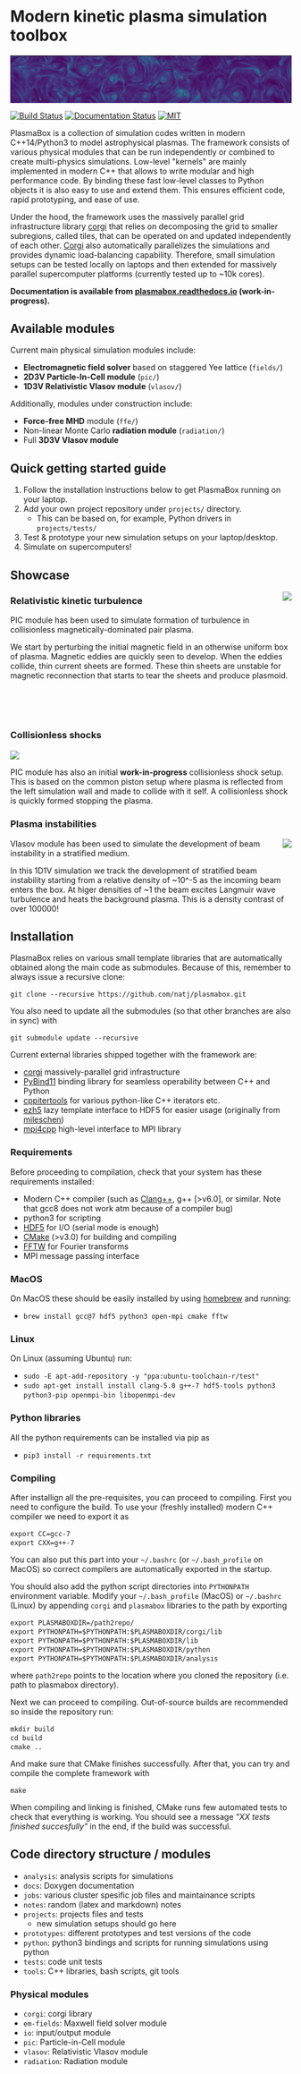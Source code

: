 # Modern kinetic plasma simulation toolbox
<img align="top" src="notes/header.png">

[![Build Status](https://travis-ci.com/natj/plasmabox.svg?branch=master)](https://travis-ci.com/natj/plasmabox) [![Documentation Status](https://readthedocs.org/projects/plasmabox/badge/?version=latest)](https://plasmabox.readthedocs.io/en/latest/?badge=latest) [![MIT](https://badges.frapsoft.com/os/mit/mit.svg?v=102)](https://github.com/natj/plasmabox/LICENSE) 

PlasmaBox is a collection of simulation codes written in modern C++14/Python3 to model astrophysical plasmas. The framework consists of various physical modules that can be run independently or combined to create multi-physics simulations. Low-level "kernels" are mainly implemented in modern C++ that allows to write modular and high performance code. By binding these fast low-level classes to Python objects it is also easy to use and extend them. This ensures efficient code, rapid prototyping, and ease of use.

Under the hood, the framework uses the massively parallel grid infrastructure library [corgi](https://github.com/natj/corgi) that relies on decomposing the grid to smaller subregions, called tiles, that can be operated on and updated independently of each other. [Corgi](https://github.com/natj/corgi) also automatically parallelizes the simulations and provides dynamic load-balancing capability. Therefore, small simulation setups can be tested locally on laptops and then extended for massively parallel supercomputer platforms (currently tested up to ~10k cores).

**Documentation is available from [plasmabox.readthedocs.io](https://plasmabox.readthedocs.io/en/latest/?badge=latest) (work-in-progress).**


## Available modules
Current main physical simulation modules include:
- **Electromagnetic field solver** based on staggered Yee lattice (`fields/`)
- **2D3V Particle-In-Cell module** (`pic/`)
- **1D3V Relativistic Vlasov module** (`vlasov/`)

Additionally, modules under construction include:
- **Force-free MHD** module (`ffe/`)
- Non-linear Monte Carlo **radiation module** (`radiation/`)
- Full **3D3V Vlasov module**


## Quick getting started guide
1) Follow the installation instructions below to get PlasmaBox running on your laptop.
2) Add your own project repository under `projects/` directory.
	- This can be based on, for example, Python drivers in `projects/tests/`
3) Test & prototype your new simulation setups on your laptop/desktop.
4) Simulate on supercomputers!

## Showcase
<img align="right" src="https://cdn.jsdelivr.net/gh/natj/pb-utilities@master/movies/turb_small.gif">	

### Relativistic kinetic turbulence 	
PIC module has been used to simulate formation of turbulence in collisionless magnetically-dominated pair plasma.

We start by perturbing the initial magnetic field in an otherwise uniform box of plasma. Magnetic eddies are quickly seen to develop. When the eddies collide, thin current sheets are formed. These thin sheets are unstable for magnetic reconnection that starts to tear the sheets and produce plasmoid.

</br>
</br>
</br>

### Collisionless shocks
<img align="center" src="https://cdn.jsdelivr.net/gh/natj/pb-utilities@master/movies/shock.gif">

PIC module has also an initial **work-in-progress** collisionless shock setup. This is based on the common piston setup where plasma is reflected from the left simulation wall and made to collide with it self. A collisionless shock is quickly formed stopping the plasma.


### Plasma instabilities

<img align="right" src="https://cdn.jsdelivr.net/gh/natj/pb-utilities@master/movies/beam.gif">	

Vlasov module has been used to simulate the development of beam instability in a stratified medium. 

In this 1D1V simulation we track the development of stratified beam instability starting from a relative density of ~10^-5 as the incoming beam enters the box. At higer densities of ~1 the beam excites Langmuir wave turbulence and heats the background plasma. This is a density contrast of over 100000!


## Installation

PlasmaBox relies on various small template libraries that are automatically obtained along the main code as submodules. Because of this, remember to always issue a recursive clone:
```
git clone --recursive https://github.com/natj/plasmabox.git
```
You also need to update all the submodules (so that other branches are also in sync) with
```
git submodule update --recursive
```
Current external libraries shipped together with the framework are:
- [corgi](https://github.com/natj/corgi) massively-parallel grid infrastructure
- [PyBind11](https://github.com/https://github.com/pybind/pybind11) binding library for seamless operability between C++ and Python
- [cppitertools](https://github.com/ryanhaining/cppitertools) for various python-like C++ iterators etc.
- [ezh5](https://github.com/natj/ezh5) lazy template interface to HDF5 for easier usage (originally from [mileschen](https://github.com/mileschen360/ezh5))
- [mpi4cpp](https://github.com/natj/mpi4cpp) high-level interface to MPI library


### Requirements
Before proceeding to compilation, check that your system has these requirements installed:
- Modern C++ compiler (such as [Clang++](https://clang.llvm.org/), g++ [>v6.0], or similar. Note that gcc8 does not work atm because of a compiler bug)
- python3 for scripting
- [HDF5](https://support.hdfgroup.org/HDF5/) for I/O (serial mode is enough)
- [CMake](https://cmake.org/) (>v3.0) for building and compiling
- [FFTW](http://www.fftw.org/) for Fourier transforms
- MPI message passing interface


### MacOS
On MacOS these should be easily installed by using [homebrew](https://brew.sh/) and running:
- `brew install gcc@7 hdf5 python3 open-mpi cmake fftw`

### Linux
On Linux (assuming Ubuntu) run:
- `sudo -E apt-add-repository -y "ppa:ubuntu-toolchain-r/test"`
- `sudo apt-get install install clang-5.0 g++-7 hdf5-tools python3 python3-pip openmpi-bin libopenmpi-dev`

### Python libraries
All the python requirements can be installed via pip as
- `pip3 install -r requirements.txt`



### Compiling
After installign all the pre-requisites, you can proceed to compiling. First you need to configure the build. To use your (freshly installed) modern C++ compiler we need to export it as
```
export CC=gcc-7
export CXX=g++-7
```
You can also put this part into your `~/.bashrc` (or `~/.bash_profile` on MacOS) so correct compilers are automatically exported in the startup.

You should also add the python script directories into `PYTHONPATH` environment variable. Modify your `~/.bash_profile` (MacOS) or `~/.bashrc` (Linux) by appending `corgi` and `plasmabox` libraries to the path by exporting
```
export PLASMABOXDIR=/path2repo/
export PYTHONPATH=$PYTHONPATH:$PLASMABOXDIR/corgi/lib
export PYTHONPATH=$PYTHONPATH:$PLASMABOXDIR/lib
export PYTHONPATH=$PYTHONPATH:$PLASMABOXDIR/python
export PYTHONPATH=$PYTHONPATH:$PLASMABOXDIR/analysis
```
where `path2repo` points to the location where you cloned the repository (i.e. path to plasmabox directory).

Next we can proceed to compiling. Out-of-source builds are recommended so inside the repository run:
```
mkdir build
cd build
cmake ..
```
And make sure that CMake finishes successfully. After that, you can try and compile the complete framework with
```
make
```

When compiling and linking is finished, CMake runs few automated tests to check that everything is working. You should see a message *"XX tests finished succesfully"* in the end, if the build was successful.


## Code directory structure / modules
- `analysis`: analysis scripts for simulations
- `docs`: Doxygen documentation
- `jobs`: various cluster spesific job files and maintainance scripts
- `notes`: random (latex and markdown) notes 
- `projects`: projects files and tests
    - new simulation setups should go here
- `prototypes`: different prototypes and test versions of the code
- `python`: python3 bindings and scripts for running simulations using python
- `tests`: code unit tests
- `tools`: C++ libraries, bash scripts, git tools

### Physical modules
- `corgi`: corgi library
- `em-fields`: Maxwell field solver module
- `io`: input/output module
- `pic`: Particle-in-Cell module
- `vlasov`: Relativistic Vlasov module
- `radiation`: Radiation module 



